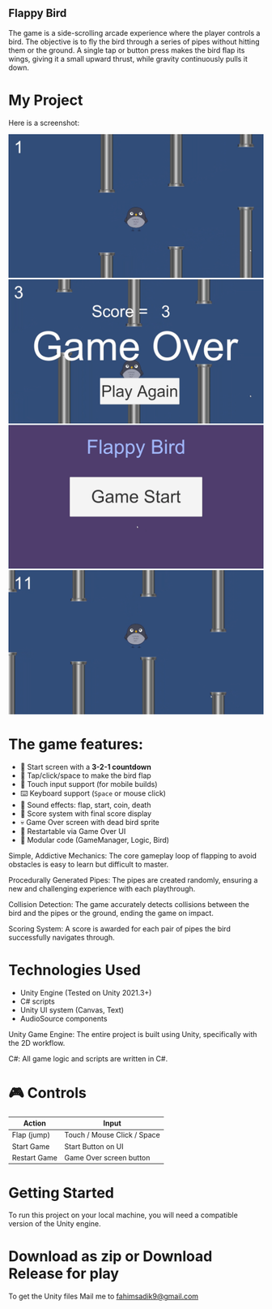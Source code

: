 ## Flappy Bird

The game is a side-scrolling arcade experience where the player controls a bird. The objective is to fly the bird through a series of pipes without hitting them or the ground. A single tap or button press makes the bird flap its wings, giving it a small upward thrust, while gravity continuously pulls it down.

# My Project
Here is a screenshot:

![App Screenshot](Image/1.png)
![App Screenshot](Image/2.png)
![App Screenshot](Image/3.png)
![App Screenshot](Image/4.png)

# The game features:

- 🏁 Start screen with a **3-2-1 countdown**
- 🐥 Tap/click/space to make the bird flap
- 📱 Touch input support (for mobile builds)
- ⌨️ Keyboard support (`Space` or mouse click)
- 🎵 Sound effects: flap, start, coin, death
- 🧠 Score system with final score display
- 💀 Game Over screen with dead bird sprite
- 🔁 Restartable via Game Over UI
- 🧩 Modular code (GameManager, Logic, Bird)

Simple, Addictive Mechanics: The core gameplay loop of flapping to avoid obstacles is easy to learn but difficult to master.

Procedurally Generated Pipes: The pipes are created randomly, ensuring a new and challenging experience with each playthrough.

Collision Detection: The game accurately detects collisions between the bird and the pipes or the ground, ending the game on impact.

Scoring System: A score is awarded for each pair of pipes the bird successfully navigates through.

# Technologies Used

- Unity Engine (Tested on Unity 2021.3+)
- C# scripts
- Unity UI system (Canvas, Text)
- AudioSource components

Unity Game Engine: The entire project is built using Unity, specifically with the 2D workflow.

C#: All game logic and scripts are written in C#.

# 🎮 Controls

| Action              | Input                      |
|---------------------|----------------------------|
| Flap (jump)         | Touch / Mouse Click / Space |
| Start Game          | Start Button on UI         |
| Restart Game        | Game Over screen button    |

# Getting Started
To run this project on your local machine, you will need a compatible version of the Unity engine.

# Download as zip or Download Release for play

To get the Unity files Mail me to fahimsadik9@gmail.com
